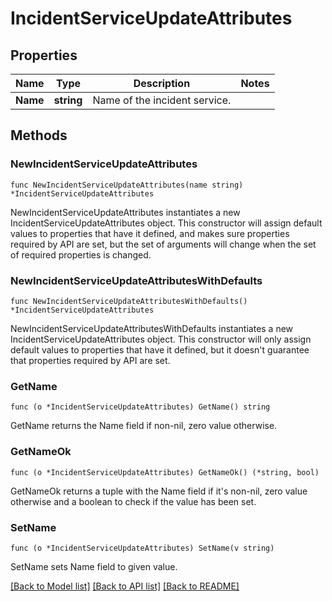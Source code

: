 # IncidentServiceUpdateAttributes

## Properties

Name | Type | Description | Notes
---- | ---- | ----------- | ------
**Name** | **string** | Name of the incident service. | 

## Methods

### NewIncidentServiceUpdateAttributes

`func NewIncidentServiceUpdateAttributes(name string) *IncidentServiceUpdateAttributes`

NewIncidentServiceUpdateAttributes instantiates a new IncidentServiceUpdateAttributes object.
This constructor will assign default values to properties that have it defined,
and makes sure properties required by API are set, but the set of arguments
will change when the set of required properties is changed.

### NewIncidentServiceUpdateAttributesWithDefaults

`func NewIncidentServiceUpdateAttributesWithDefaults() *IncidentServiceUpdateAttributes`

NewIncidentServiceUpdateAttributesWithDefaults instantiates a new IncidentServiceUpdateAttributes object.
This constructor will only assign default values to properties that have it defined,
but it doesn't guarantee that properties required by API are set.

### GetName

`func (o *IncidentServiceUpdateAttributes) GetName() string`

GetName returns the Name field if non-nil, zero value otherwise.

### GetNameOk

`func (o *IncidentServiceUpdateAttributes) GetNameOk() (*string, bool)`

GetNameOk returns a tuple with the Name field if it's non-nil, zero value otherwise
and a boolean to check if the value has been set.

### SetName

`func (o *IncidentServiceUpdateAttributes) SetName(v string)`

SetName sets Name field to given value.



[[Back to Model list]](../README.md#documentation-for-models) [[Back to API list]](../README.md#documentation-for-api-endpoints) [[Back to README]](../README.md)


